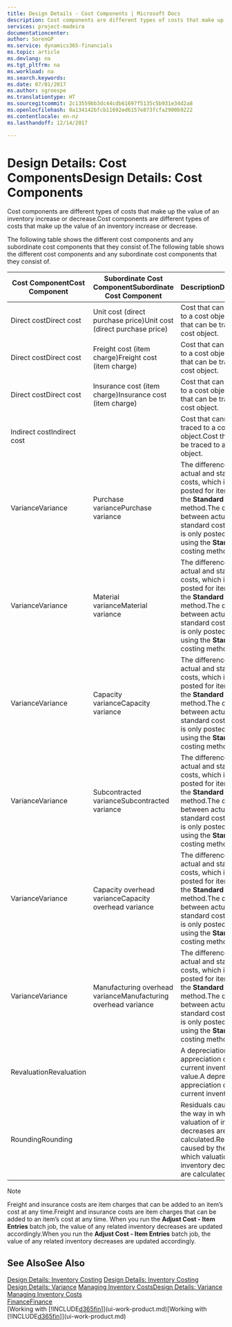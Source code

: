 ```yaml
---
title: Design Details - Cost Components | Microsoft Docs
description: Cost components are different types of costs that make up the value of an inventory increase or decrease.
services: project-madeira
documentationcenter: 
author: SorenGP
ms.service: dynamics365-financials
ms.topic: article
ms.devlang: na
ms.tgt_pltfrm: na
ms.workload: na
ms.search.keywords: 
ms.date: 07/01/2017
ms.author: sgroespe
ms.translationtype: HT
ms.sourcegitcommit: 2c13559bb3dc44cdb61697f5135c5b931e34d2a8
ms.openlocfilehash: 0a134142bfcb11692ed6157e873fcfa2900b9222
ms.contentlocale: en-nz
ms.lasthandoff: 12/14/2017

---
```

# <a name="design-details-cost-components"></a><span data-ttu-id="46c8c-103">Design Details: Cost Components</span><span class="sxs-lookup"><span data-stu-id="46c8c-103">Design Details: Cost Components</span></span>
<span data-ttu-id="46c8c-104">Cost components are different types of costs that make up the value of an inventory increase or decrease.</span><span class="sxs-lookup"><span data-stu-id="46c8c-104">Cost components are different types of costs that make up the value of an inventory increase or decrease.</span></span>  

 <span data-ttu-id="46c8c-105">The following table shows the different cost components and any subordinate cost components that they consist of.</span><span class="sxs-lookup"><span data-stu-id="46c8c-105">The following table shows the different cost components and any subordinate cost components that they consist of.</span></span>  

|<span data-ttu-id="46c8c-106">Cost Component</span><span class="sxs-lookup"><span data-stu-id="46c8c-106">Cost Component</span></span>|<span data-ttu-id="46c8c-107">Subordinate Cost Component</span><span class="sxs-lookup"><span data-stu-id="46c8c-107">Subordinate Cost Component</span></span>|<span data-ttu-id="46c8c-108">Description</span><span class="sxs-lookup"><span data-stu-id="46c8c-108">Description</span></span>|  
|--------------------|--------------------------------|---------------------------------------|  
|<span data-ttu-id="46c8c-109">Direct cost</span><span class="sxs-lookup"><span data-stu-id="46c8c-109">Direct cost</span></span>|<span data-ttu-id="46c8c-110">Unit cost (direct purchase price)</span><span class="sxs-lookup"><span data-stu-id="46c8c-110">Unit cost (direct purchase price)</span></span>|<span data-ttu-id="46c8c-111">Cost that can be traced to a cost object.</span><span class="sxs-lookup"><span data-stu-id="46c8c-111">Cost that can be traced to a cost object.</span></span>|  
|<span data-ttu-id="46c8c-112">Direct cost</span><span class="sxs-lookup"><span data-stu-id="46c8c-112">Direct cost</span></span>|<span data-ttu-id="46c8c-113">Freight cost (item charge)</span><span class="sxs-lookup"><span data-stu-id="46c8c-113">Freight cost (item charge)</span></span>|<span data-ttu-id="46c8c-114">Cost that can be traced to a cost object.</span><span class="sxs-lookup"><span data-stu-id="46c8c-114">Cost that can be traced to a cost object.</span></span>|  
|<span data-ttu-id="46c8c-115">Direct cost</span><span class="sxs-lookup"><span data-stu-id="46c8c-115">Direct cost</span></span>|<span data-ttu-id="46c8c-116">Insurance cost (item charge)</span><span class="sxs-lookup"><span data-stu-id="46c8c-116">Insurance cost (item charge)</span></span>|<span data-ttu-id="46c8c-117">Cost that can be traced to a cost object.</span><span class="sxs-lookup"><span data-stu-id="46c8c-117">Cost that can be traced to a cost object.</span></span>|  
|<span data-ttu-id="46c8c-118">Indirect cost</span><span class="sxs-lookup"><span data-stu-id="46c8c-118">Indirect cost</span></span>||<span data-ttu-id="46c8c-119">Cost that cannot be traced to a cost object.</span><span class="sxs-lookup"><span data-stu-id="46c8c-119">Cost that cannot be traced to a cost object.</span></span>|  
|<span data-ttu-id="46c8c-120">Variance</span><span class="sxs-lookup"><span data-stu-id="46c8c-120">Variance</span></span>|<span data-ttu-id="46c8c-121">Purchase variance</span><span class="sxs-lookup"><span data-stu-id="46c8c-121">Purchase variance</span></span>|<span data-ttu-id="46c8c-122">The difference between actual and standard costs, which is only posted for items using the **Standard** costing method.</span><span class="sxs-lookup"><span data-stu-id="46c8c-122">The difference between actual and standard costs, which is only posted for items using the **Standard** costing method.</span></span>|  
|<span data-ttu-id="46c8c-123">Variance</span><span class="sxs-lookup"><span data-stu-id="46c8c-123">Variance</span></span>|<span data-ttu-id="46c8c-124">Material variance</span><span class="sxs-lookup"><span data-stu-id="46c8c-124">Material variance</span></span>|<span data-ttu-id="46c8c-125">The difference between actual and standard costs, which is only posted for items using the **Standard** costing method.</span><span class="sxs-lookup"><span data-stu-id="46c8c-125">The difference between actual and standard costs, which is only posted for items using the **Standard** costing method.</span></span>|  
|<span data-ttu-id="46c8c-126">Variance</span><span class="sxs-lookup"><span data-stu-id="46c8c-126">Variance</span></span>|<span data-ttu-id="46c8c-127">Capacity variance</span><span class="sxs-lookup"><span data-stu-id="46c8c-127">Capacity variance</span></span>|<span data-ttu-id="46c8c-128">The difference between actual and standard costs, which is only posted for items using the **Standard** costing method.</span><span class="sxs-lookup"><span data-stu-id="46c8c-128">The difference between actual and standard costs, which is only posted for items using the **Standard** costing method.</span></span>|  
|<span data-ttu-id="46c8c-129">Variance</span><span class="sxs-lookup"><span data-stu-id="46c8c-129">Variance</span></span>|<span data-ttu-id="46c8c-130">Subcontracted variance</span><span class="sxs-lookup"><span data-stu-id="46c8c-130">Subcontracted variance</span></span>|<span data-ttu-id="46c8c-131">The difference between actual and standard costs, which is only posted for items using the **Standard** costing method.</span><span class="sxs-lookup"><span data-stu-id="46c8c-131">The difference between actual and standard costs, which is only posted for items using the **Standard** costing method.</span></span>|  
|<span data-ttu-id="46c8c-132">Variance</span><span class="sxs-lookup"><span data-stu-id="46c8c-132">Variance</span></span>|<span data-ttu-id="46c8c-133">Capacity overhead variance</span><span class="sxs-lookup"><span data-stu-id="46c8c-133">Capacity overhead variance</span></span>|<span data-ttu-id="46c8c-134">The difference between actual and standard costs, which is only posted for items using the **Standard** costing method.</span><span class="sxs-lookup"><span data-stu-id="46c8c-134">The difference between actual and standard costs, which is only posted for items using the **Standard** costing method.</span></span>|  
|<span data-ttu-id="46c8c-135">Variance</span><span class="sxs-lookup"><span data-stu-id="46c8c-135">Variance</span></span>|<span data-ttu-id="46c8c-136">Manufacturing overhead variance</span><span class="sxs-lookup"><span data-stu-id="46c8c-136">Manufacturing overhead variance</span></span>|<span data-ttu-id="46c8c-137">The difference between actual and standard costs, which is only posted for items using the **Standard** costing method.</span><span class="sxs-lookup"><span data-stu-id="46c8c-137">The difference between actual and standard costs, which is only posted for items using the **Standard** costing method.</span></span>|  
|<span data-ttu-id="46c8c-138">Revaluation</span><span class="sxs-lookup"><span data-stu-id="46c8c-138">Revaluation</span></span>||<span data-ttu-id="46c8c-139">A depreciation or appreciation of the current inventory value.</span><span class="sxs-lookup"><span data-stu-id="46c8c-139">A depreciation or appreciation of the current inventory value.</span></span>|  
|<span data-ttu-id="46c8c-140">Rounding</span><span class="sxs-lookup"><span data-stu-id="46c8c-140">Rounding</span></span>||<span data-ttu-id="46c8c-141">Residuals caused by the way in which valuation of inventory decreases are calculated.</span><span class="sxs-lookup"><span data-stu-id="46c8c-141">Residuals caused by the way in which valuation of inventory decreases are calculated.</span></span>|  

> [!NOTE]  
>  <span data-ttu-id="46c8c-142">Freight and insurance costs are item charges that can be added to an item’s cost at any time.</span><span class="sxs-lookup"><span data-stu-id="46c8c-142">Freight and insurance costs are item charges that can be added to an item’s cost at any time.</span></span> <span data-ttu-id="46c8c-143">When you run the **Adjust Cost - Item Entries** batch job, the value of any related inventory decreases are updated accordingly.</span><span class="sxs-lookup"><span data-stu-id="46c8c-143">When you run the **Adjust Cost - Item Entries** batch job, the value of any related inventory decreases are updated accordingly.</span></span>  

## <a name="see-also"></a><span data-ttu-id="46c8c-144">See Also</span><span class="sxs-lookup"><span data-stu-id="46c8c-144">See Also</span></span>  
 <span data-ttu-id="46c8c-145">[Design Details: Inventory Costing](design-details-inventory-costing.md) </span><span class="sxs-lookup"><span data-stu-id="46c8c-145">[Design Details: Inventory Costing](design-details-inventory-costing.md) </span></span>  
 <span data-ttu-id="46c8c-146">[Design Details: Variance](design-details-variance.md) [Managing Inventory Costs](finance-manage-inventory-costs.md)</span><span class="sxs-lookup"><span data-stu-id="46c8c-146">[Design Details: Variance](design-details-variance.md) [Managing Inventory Costs](finance-manage-inventory-costs.md)</span></span>  
 [<span data-ttu-id="46c8c-147">Finance</span><span class="sxs-lookup"><span data-stu-id="46c8c-147">Finance</span></span>](finance.md)  
 <span data-ttu-id="46c8c-148">[Working with [!INCLUDE[d365fin](includes/d365fin_md.md)]](ui-work-product.md)</span><span class="sxs-lookup"><span data-stu-id="46c8c-148">[Working with [!INCLUDE[d365fin](includes/d365fin_md.md)]](ui-work-product.md)</span></span>  

